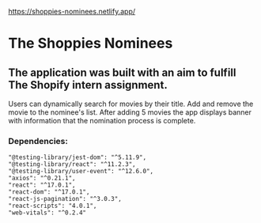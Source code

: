 https://shoppies-nominees.netlify.app/

# The Shoppies Nominees

## The application was built with an aim to fulfill The Shopify intern assignment.

Users can dynamically search for movies by their title. Add and remove the movie to the nominee's list.
After adding 5 movies the app displays banner with information that the nomination process is complete. 

### Dependencies:

    "@testing-library/jest-dom": "^5.11.9",
    "@testing-library/react": "^11.2.3",
    "@testing-library/user-event": "^12.6.0",
    "axios": "^0.21.1",
    "react": "^17.0.1",
    "react-dom": "^17.0.1",
    "react-js-pagination": "^3.0.3",
    "react-scripts": "4.0.1",
    "web-vitals": "^0.2.4"
    
    
